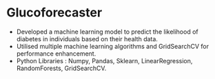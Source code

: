 # Glucoforecaster
- Developed a machine learning model to predict the likelihood of diabetes in individuals based on their health data.
- Utilised multiple machine learning algorithms and GridSearchCV for performance enhancement.
- Python Libraries : Numpy, Pandas, Sklearn, LinearRegression, RandomForests, GridSearchCV.
